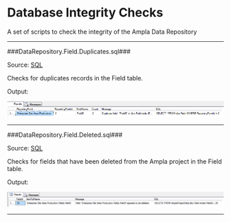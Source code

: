 Database Integrity Checks
===

A set of scripts to check the integrity of the Ampla Data Repository

----------

###DataRepository.Field.Duplicates.sql###

Source: [SQL](DataRepository.Field.Duplicate.sql)

Checks for duplicates records in the Field table. 

Output:

![SQL Output](../../images/checks/DataRepository.Field.Duplicate.png)

----------

###DataRepository.Field.Deleted.sql###

Source: [SQL](DataRepository.Field.Deleted.sql)

Checks for fields that have been deleted from the Ampla project in the Field table. 

Output:

![SQL Output](../../images/checks/DataRepository.Field.Deleted.png)

----------

